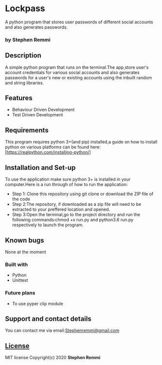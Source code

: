 # Lockpass
A python program that stores user passwords of different social accounts and also generates passwords.

### by Stephen Remmi

## Description
A simple python program that runs on the terminal.The app,store user's account credentials for various social accounts and also generates passwords for a user's new or existing accounts using the inbuilt random and string libraries.

## Features
+ Behaviour Driven Development
+ Test Driven Development

## Requirements
This program requires python 3+(and pip) installed,a guide on how to install python on various platforms can be found here:[https://realpython.com/installing-python/]


## Installation and Set-up
To use the application make sure python 3+ is installed in your computer.Here is a run through of how to run the application:
+ Step 1: Clone this repository using git clone or download the ZIP file of the code
+ Step 2:The repository, if downloaded as a zip file will need to be extracted to your preffered location and opened.
+ Step 3:Open the terminal,go to the project directory and run the following commands:chmod +x run.py and python3.6 run.py respectively to launch the program.

## Known bugs
None at the moment

### Built with
+ Python
+ Unittest

### Future plans
+ To use pyper clip module

## Support and contact details
You can contact me via email:Stephenremmi@gmail.com

## [License](https://github.com/Stephenremmi/Lockpass/blob/master/LICENSE)
MIT license Copyright(c) 2020 **Stephen Remmi**
